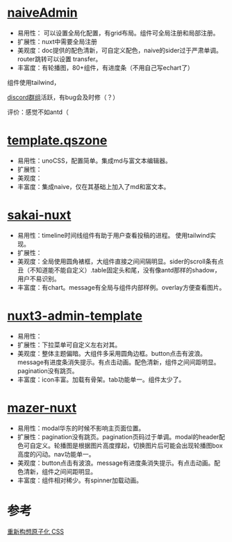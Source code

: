 # <a href="naive-ui-admin.vercel.app">naiveAdmin</a>

- 易用性： 可以设置全局化配置，有grid布局。组件可全局注册和局部注册。
- 扩展性：nuxt中需要全局注册
- 美观度：doc提供的配色清新，可自定义配色，naive的sider过于严肃单调。router跳转可以设置 transfer。
- 丰富度：有轮播图，80+组件，有进度条（不用自己写echart了）

组件使用tailwind，

<a href="discord.com/channels/842427094214770768">discord群组</a>活跃，有bug会及时修（？）

评价：感觉不如antd（

# <a href="template.qszone.com">template.qszone</a>

- 易用性：unoCSS，配置简单。集成md与富文本编辑器。
- 扩展性：
- 美观度：
- 丰富度：集成naive，仅在其基础上加入了md和富文本。



# <a href="sakai-nuxt.vercel.app">sakai-nuxt</a>

- 易用性：timeline时间线组件有助于用户查看投稿的进程。 使用tailwind实现。
- 扩展性：
- 美观度：全局使用圆角裱框，大组件直接之间间隔明显。sider的scroll条有点丑（不知道能不能自定义）.table固定头和尾，没有像antd那样的shadow，用户不易识别。
- 丰富度：有chart。message有全局与组件内部样例。overlay方便查看图片。



# <a href="nuxt3-admin-template.vercel.app">nuxt3-admin-template</a>

- 易用性：
- 扩展性：下拉菜单可自定义左右对其。
- 美观度：整体主题偏暗。大组件多采用圆角边框。button点击有波浪。message有进度条消失提示。有点击动画。配色清新，组件之间间距明显。pagination没有跳页。
- 丰富度：icon丰富。加载有骨架。tab功能单一。组件太少了。

# <a href="mazer-nuxt.vercel.app">mazer-nuxt</a>

- 易用性：modal华东的时候不影响主页面位置。
- 扩展性：pagination没有跳页。pagination页码过于单调。modal的header配色可自定义。轮播图是根据图片高度撑起，切换图片后可能会出现轮播图box高度的闪动。nav功能单一。
- 美观度：button点击有波浪。message有进度条消失提示。有点击动画。配色清新，组件之间间距明显。
- 丰富度：组件相对稀少。有spinner加载动画。



# 参考

<a href="https://antfu.me/posts/reimagine-atomic-css-zh">重新构想原子化 CSS</a>
